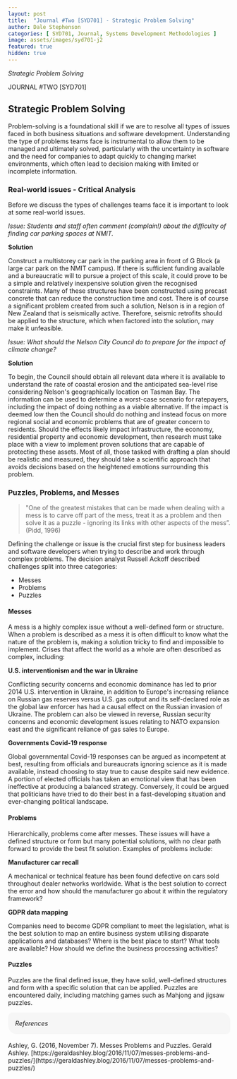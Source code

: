 ```yaml
---
layout: post
title:  "Journal #Two [SYD701] - Strategic Problem Solving" 
author: Dale Stephenson
categories: [ SYD701, Journal, Systems Development Methodologies ]
image: assets/images/syd701-j2
featured: true
hidden: true
---
```

<i>Strategic Problem Solving</i>

JOURNAL #TWO [SYD701]

<h2>Strategic Problem Solving</h2>
 
Problem-solving is a foundational skill if we are to resolve all types of issues faced in both business situations and software development. Understanding the type of problems teams face is instrumental to allow them to be managed and ultimately solved, particularly with the uncertainty in software and the need for companies to adapt quickly to changing market environments, which often lead to decision making with limited or incomplete information.
 
<h3>Real-world issues - Critical Analysis</h3>
 
Before we discuss the types of challenges teams face it is important to look at some real-world issues.
 
<i>Issue: Students and staff often comment (complain!) about the difficulty of finding car parking spaces at NMIT.</i>
 
<b>Solution</b>
 
Construct a multistorey car park in the parking area in front of G Block (a large car park on the NMIT campus). If there is sufficient funding available and a bureaucratic will to pursue a project of this scale, it could prove to be a simple and relatively inexpensive solution given the recognised constraints. Many of these structures have been constructed using precast concrete that can reduce the construction time and cost. There is of course a significant problem created from such a solution, Nelson is in a region of New Zealand that is seismically active. Therefore, seismic retrofits should be applied to the structure, which when factored into the solution, may make it unfeasible.
 
<i>Issue: What should the Nelson City Council do to prepare for the impact of climate change?</i>
 
<b>Solution</b>
 
To begin, the Council should obtain all relevant data where it is available to understand the rate of coastal erosion and the anticipated sea-level rise considering Nelson's geographically location on Tasman Bay. The information can be used to determine a worst-case scenario for ratepayers, including the impact of doing nothing as a viable alternative. If the impact is deemed low then the Council should do nothing and instead focus on more regional social and economic problems that are of greater concern to residents. Should the effects likely impact infrastructure, the economy, residential property and economic development, then research must take place with a view to implement proven solutions that are capable of protecting these assets. Most of all, those tasked with drafting a plan should be realistic and measured, they should take a scientific approach that avoids decisions based on the heightened emotions surrounding this problem.
 
<h3>Puzzles, Problems, and Messes</h3>
 
> "One of the greatest mistakes that can be made when dealing with a mess is to carve off part of the mess, treat it as a problem and then solve it as a puzzle - ignoring its links with other aspects of the mess”. (Pidd, 1996)
 
Defining the challenge or issue is the crucial first step for business leaders and software developers when trying to describe and work through complex problems. The decision analyst Russell Ackoff described challenges split into three categories:
 
- Messes
- Problems
- Puzzles 
 
<h4>Messes</h4>
 
A mess is a highly complex issue without a well-defined form or structure. When a problem is described as a mess it is often difficult to know what the nature of the problem is, making a solution tricky to find and impossible to implement. Crises that affect the world as a whole are often described as complex, including:
 
<b>U.S. interventionism and the war in Ukraine</b>
 
Conflicting security concerns and economic dominance has led to prior 2014 U.S. intervention in Ukraine, in addition to Europe's increasing reliance on Russian gas reserves versus U.S. gas output and its self-declared role as the global law enforcer has had a causal effect on the Russian invasion of Ukraine. The problem can also be viewed in reverse, Russian security concerns and economic development issues relating to NATO expansion east and the significant reliance of gas sales to Europe.
 
<b>Governments Covid-19 response</b>
 
Global governmental Covid-19 responses can be argued as incompetent at best, resulting from officials and bureaucrats ignoring science as it is made available, instead choosing to stay true to cause despite said new evidence. A portion of elected officials has taken an emotional view that has been ineffective at producing a balanced strategy. Conversely, it could be argued that politicians have tried to do their best in a fast-developing situation and ever-changing political landscape.
 
<h4>Problems</h4>
 
Hierarchically, problems come after messes. These issues will have a defined structure or form but many potential solutions, with no clear path forward to provide the best fit solution. Examples of problems include:
 
<b>Manufacturer car recall</b>
 
A mechanical or technical feature has been found defective on cars sold throughout dealer networks worldwide. What is the best solution to correct the error and how should the manufacturer go about it within the regulatory framework?
 
<b>GDPR data mapping</b>
 
Companies need to become GDPR compliant to meet the legislation, what is the best solution to map an entire business system utilising disparate applications and databases? Where is the best place to start? What tools are available? How should we define the business processing activities?
 
<h4>Puzzles</h4>
 
Puzzles are the final defined issue, they have solid, well-defined structures and form with a specific solution that can be applied. Puzzles are encountered daily, including matching games such as Mahjong and jigsaw puzzles.

<div style="background-color: #f6f6f6; padding: 1rem; border-radius: 10px 20px;"> 
    <i>References</i>
</div>
<br>
Ashley, G. (2016, November 7). Messes Problems and Puzzles. Gerald Ashley. [https://geraldashley.blog/2016/11/07/messes-problems-and-puzzles/](https://geraldashley.blog/2016/11/07/messes-problems-and-puzzles/)